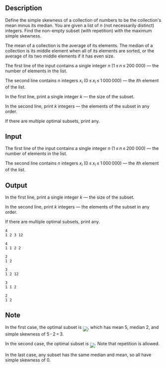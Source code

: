 ## Description

<div><p>Define the <span class="tex-font-style-it">simple skewness</span> of a collection of numbers to be the collection's mean minus its median. You are given a list of <span class="tex-span"><i>n</i></span> (not necessarily distinct) integers. Find the non-empty subset (with repetition) with the maximum simple skewness.</p><p>The mean of a collection is the average of its elements. The median of a collection is its middle element when all of its elements are sorted, or the average of its two middle elements if it has even size.</p></div><div class="input-specification"><p>The first line of the input contains a single integer <span class="tex-span"><i>n</i></span> (<span class="tex-span">1 ≤ <i>n</i> ≤ 200 000</span>)&nbsp;— the number of elements in the list.</p><p>The second line contains <span class="tex-span"><i>n</i></span> integers <span class="tex-span"><i>x</i><sub class="lower-index"><i>i</i></sub></span> (<span class="tex-span">0 ≤ <i>x</i><sub class="lower-index"><i>i</i></sub> ≤ 1 000 000</span>)&nbsp;— the <span class="tex-span"><i>i</i></span>th element of the list.</p></div><div class="output-specification"><p>In the first line, print a single integer <span class="tex-span"><i>k</i></span>&nbsp;— the size of the subset.</p><p>In the second line, print <span class="tex-span"><i>k</i></span> integers&nbsp;— the elements of the subset in any order.</p><p>If there are multiple optimal subsets, print any.</p></div>

## Input

<p>The first line of the input contains a single integer <span class="tex-span"><i>n</i></span> (<span class="tex-span">1 ≤ <i>n</i> ≤ 200 000</span>)&nbsp;— the number of elements in the list.</p><p>The second line contains <span class="tex-span"><i>n</i></span> integers <span class="tex-span"><i>x</i><sub class="lower-index"><i>i</i></sub></span> (<span class="tex-span">0 ≤ <i>x</i><sub class="lower-index"><i>i</i></sub> ≤ 1 000 000</span>)&nbsp;— the <span class="tex-span"><i>i</i></span>th element of the list.</p>

## Output

<p>In the first line, print a single integer <span class="tex-span"><i>k</i></span>&nbsp;— the size of the subset.</p><p>In the second line, print <span class="tex-span"><i>k</i></span> integers&nbsp;— the elements of the subset in any order.</p><p>If there are multiple optimal subsets, print any.</p>





```input1
4
1 2 3 12

```




```input2
4
1 1 2 2

```




```input3
2
1 2

```




```output1
3
1 2 12 

```




```output2
3
1 1 2 

```




```output3
2
1 2

```



## Note

<p>In the first case, the optimal subset is <img align="middle" class="tex-formula" src="file://VatE5jBW.png" style="max-width: 100.0%;max-height: 100.0%;">, which has mean <span class="tex-span">5</span>, median <span class="tex-span">2</span>, and simple skewness of <span class="tex-span">5 - 2 = 3</span>.</p><p>In the second case, the optimal subset is <img align="middle" class="tex-formula" src="file://RKuJnonU.png" style="max-width: 100.0%;max-height: 100.0%;">. Note that repetition is allowed.</p><p>In the last case, any subset has the same median and mean, so all have simple skewness of <span class="tex-span">0</span>.</p>
